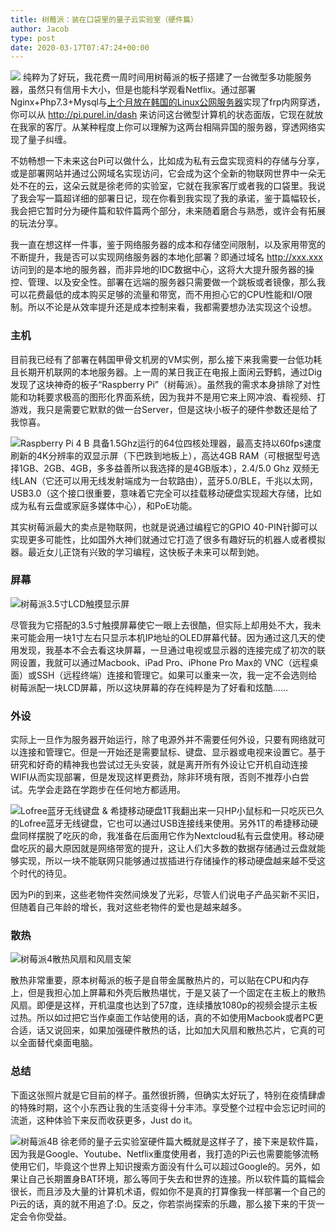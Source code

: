 ```yaml
---
title: 树莓派：装在口袋里的量子云实验室（硬件篇）
author: Jacob
type: post
date: 2020-03-17T07:47:24+00:00
---
```

![](/images/2020/03/IMG_2372-2.JPG)
纯粹为了好玩，我花费一周时间用树莓派的板子搭建了一台微型多功能服务器，虽然只有信用卡大小，但是也能科学观看Netflix。<!--more-->通过部署Nginx+Php7.3+Mysql与[上个月放在韩国的Linux公网服务器](https://purel.in/from-san-francisco-to-singapore-we-finally-arrived-in-seoul.html)实现了frp内网穿透，你可以从 http://pi.purel.in/dash 来访问这台微型计算机的状态面版，它现在就放在我家的客厅。从某种程度上你可以理解为这两台相隔异国的服务器，穿透网络实现了量子纠缠。

不妨畅想一下未来这台Pi可以做什么，比如成为私有云盘实现资料的存储与分享，或是部署网站并通过公网域名实现访问，它会成为这个全新的物联网世界中一朵无处不在的云，这朵云就是徐老师的实验室，它就在我家客厅或者我的口袋里。我说了我会写一篇超详细的部署日记，现在你看到我实现了我的承诺，鉴于篇幅较长，我会把它暂时分为硬件篇和软件篇两个部分，未来随着磨合与熟悉，或许会有拓展的玩法分享。

我一直在想这样一件事，鉴于网络服务器的成本和存储空间限制，以及家用带宽的不断提升，我是否可以实现网络服务器的本地化部署？即通过域名 http://xxx.xxx 访问到的是本地的服务器，而非异地的IDC数据中心，这将大大提升服务器的操控、管理、以及安全性。部署在远端的服务器只需要做一个跳板或者镜像，那么我可以花费最低的成本购买足够的流量和带宽，而不用担心它的CPU性能和I/O限制。所以不论是从效率提升还是成本控制来看，我都需要想办法实现这个设想。

### 主机

目前我已经有了部署在韩国甲骨文机房的VM实例，那么接下来我需要一台低功耗且长期开机联网的本地服务器。上一周的某日我正在电报上面闲云野鹤，通过Dig发现了这块神奇的板子“Raspberry Pi”（树莓派）。虽然我的需求本身排除了对性能和功耗要求极高的图形化界面系统，因为我并不是用它来上网冲浪、看视频、打游戏，我只是需要它默默的做一台Server，但是这块小板子的硬件参数还是给了我惊喜。

![](/images/2020/03/pi.png)Raspberry Pi 4 B 具备1.5Ghz运行的64位四核处理器，最高支持以60fps速度刷新的4K分辨率的双显示屏（下巴跌到地板上），高达4GB RAM（可根据型号选择1GB、2GB、4GB，多多益善所以我选择的是4GB版本），2.4/5.0 Ghz 双频无线LAN（它还可以用无线发射端成为一台软路由），蓝牙5.0/BLE，千兆以太网，USB3.0（这个接口很重要，意味着它完全可以挂载移动硬盘实现超大存储，比如成为私有云盘或家庭多媒体中心），和PoE功能。

其实树莓派最大的卖点是物联网，也就是说通过编程它的GPIO 40-PIN针脚可以实现更多可能性，比如国外大神们就通过它打造了很多有趣好玩的机器人或者模拟器。最近女儿正饶有兴致的学习编程，这快板子未来可以帮到她。

### 屏幕

![](/images/2020/03/pi3.52.jpg)树莓派3.5寸LCD触摸显示屏

尽管我为它搭配的3.5寸触摸屏幕使它一眼上去很酷，但实际上却用处不大，我未来可能会用一块1寸左右只显示本机IP地址的OLED屏幕代替。因为通过这几天的使用发现，我基本不会去看这块屏幕，一旦通过电视或显示器的连接完成了初次的联网设置，我就可以通过Macbook、iPad Pro、iPhone Pro Max的 VNC（远程桌面）或SSH（远程终端）连接和管理它。如果可以重来一次，我一定不会选则给树莓派配一块LCD屏幕，所以这块屏幕的存在纯粹是为了好看和炫酷……

### 外设

实际上一旦作为服务器开始运行，除了电源外并不需要任何外设，只要有网络就可以连接和管理它。但是一开始还是需要鼠标、键盘、显示器或电视来设置它。基于研究和好奇的精神我也尝试过无头安装，就是离开所有外设让它开机自动连接WIFI从而实现部署，但是发现这样更费劲，除非环境有限，否则不推荐小白尝试。先学会走路在学跑步在任何地方都适用。

![](/images/2020/03/IMG_2377.jpg)Lofree蓝牙无线键盘 & 希捷移动硬盘1T我翻出来一只HP小鼠标和一只吃灰已久的Lofree蓝牙无线键盘，它也可以通过USB连接线来使用。另外1T的希捷移动硬盘同样摆脱了吃灰的命，我准备在后面用它作为Nextcloud私有云盘使用。移动硬盘吃灰的最大原因就是网络带宽的提升，这让人们大多数的数据存储通过云盘就能够实现，所以一块不能联网只能够通过拔插进行存储操作的移动硬盘越来越不受这个时代的待见。

因为Pi的到来，这些老物件突然间焕发了光彩，尽管人们说电子产品买新不买旧，但随着自己年龄的增长，我对这些老物件的爱也是越来越多。

### 散热

![](/images/2020/03/pi4shan.png)树莓派4散热风扇和风扇支架

散热非常重要，原本树莓派的板子是自带金属散热片的，可以贴在CPU和内存上，但是我担心加上屏幕和外壳后散热堪忧，于是又装了一个固定在主板上的散热风扇。即便是这样，开机温度也达到了57度，连续播放1080p的视频会提示主板过热。所以如过把它当作桌面工作站使用的话，真的不如使用Macbook或者PC更合适，话又说回来，如果加强硬件散热的话，比如加大风扇和散热芯片，它真的可以全面替代桌面电脑。

### 总结

下面这张照片就是它目前的样子。虽然很折腾，但确实太好玩了，特别在疫情肆虐的特殊时期，这个小东西让我的生活变得十分丰沛。享受整个过程中会忘记时间的流逝，这种体验下来反而收获更多，Just do it。

![](/images/2020/03/IMG_2372-2.jpg)树莓派4B 徐老师的量子云实验室硬件篇大概就是这样子了，接下来是软件篇，因为我是Google、Youtube、Netflix重度使用者，我打造的Pi云也需要能够流畅使用它们，毕竟这个世界上知识搜索方面没有什么可以超过Google的。另外，如果让自己长期置身BAT环境，那么等同于失去和世界的连接。所以软件篇的篇幅会很长，而且涉及大量的计算机术语，假如你不是真的打算像我一样部署一个自己的Pi云的话，真的就不用追了:D。反之，你若崇尚探索的乐趣，那么接下来的干货一定会令你受益。